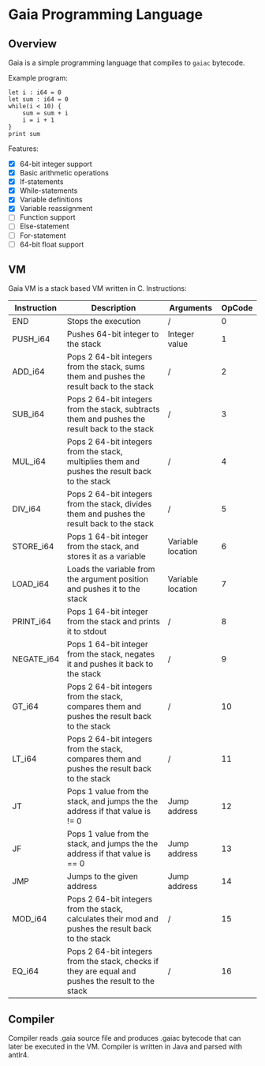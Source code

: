 # Gaia Programming Language

## Overview

Gaia is a simple programming language that compiles to `gaiac` bytecode. 


Example program:
```
let i : i64 = 0
let sum : i64 = 0
while(i < 10) {
    sum = sum + i
    i = i + 1
}
print sum
```


Features:
- [x] 64-bit integer support
- [x] Basic arithmetic operations
- [x] If-statements
- [x] While-statements
- [x] Variable definitions
- [x] Variable reassignment
- [ ] Function support
- [ ] Else-statement
- [ ] For-statement
- [ ] 64-bit float support

## VM

Gaia VM is a stack based VM written in C.
Instructions:

| Instruction | Description                                                                                         | Arguments         | OpCode |
|-------------|-----------------------------------------------------------------------------------------------------|-------------------|--------|
| END         | Stops the execution                                                                                 | /                 | 0      |
| PUSH_i64    | Pushes 64-bit integer to the stack                                                                  | Integer value     | 1      |
| ADD_i64     | Pops 2 64-bit integers from the stack, sums them and pushes the result back to the stack            | /                 | 2      |
| SUB_i64     | Pops 2 64-bit integers from the stack, subtracts them and pushes the result back to the stack       | /                 | 3      |
| MUL_i64     | Pops 2 64-bit integers from the stack, multiplies them and pushes the result back to the stack      | /                 | 4      |
| DIV_i64     | Pops 2 64-bit integers from the stack, divides them and pushes the result back to the stack         | /                 | 5      |
| STORE_i64   | Pops 1 64-bit integer from the stack, and stores it as a variable                                   | Variable location | 6      |
| LOAD_i64    | Loads the variable from the argument position and pushes it to the stack                            | Variable location | 7      |
| PRINT_i64   | Pops 1 64-bit integer from the stack and prints it to stdout                                        | /                 | 8      |
| NEGATE_i64  | Pops 1 64-bit integer from the stack, negates it and pushes it back to the stack                    | /                 | 9      |
| GT_i64      | Pops 2 64-bit integers from the stack, compares them and pushes the result back to the stack        | /                 | 10     |
| LT_i64      | Pops 2 64-bit integers from the stack, compares them and pushes the result back to the stack        | /                 | 11     |
| JT          | Pops 1 value from the stack, and jumps the the address if that value is != 0                        | Jump address      | 12     |
| JF          | Pops 1 value from the stack, and jumps the the address if that value is == 0                        | Jump address      | 13     |
| JMP         | Jumps to the given address                                                                          | Jump address      | 14     |
| MOD_i64     | Pops 2 64-bit integers from the stack, calculates their mod and pushes the result back to the stack | /                 | 15     |
| EQ_i64      | Pops 2 64-bit integers from the stack, checks if they are equal and pushes the result to the stack  | /                 | 16     |


## Compiler
Compiler reads .gaia source file and produces .gaiac bytecode that can later be executed in the VM.
Compiler is written in Java and parsed with antlr4.
